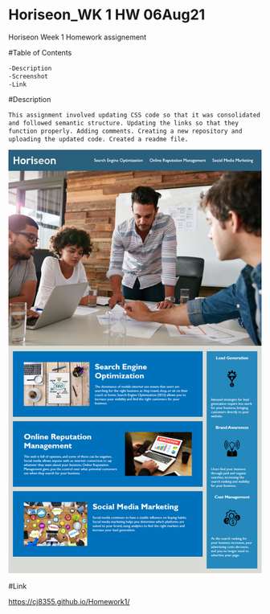# Horiseon_WK 1 HW 06Aug21

Horiseon Week 1 Homework assignement

#Table of Contents

    -Description
    -Screenshot
    -Link

#Description

    This assignment involved updating CSS code so that it was consolidated and followed semantic structure. Updating the links so that they function properly. Adding comments. Creating a new repository and uploading the updated code. Created a readme file.

![Horiseon Mock-Up](./Mockup.png)

#Link

https://cj8355.github.io/Homework1/

